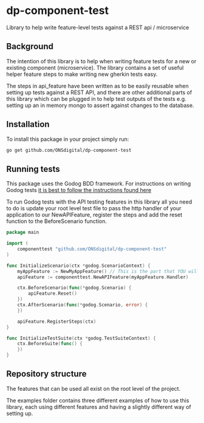 # dp-component-test

Library to help write feature-level tests against a REST api / microservice

## Background

The intention of this library is to help when writing feature tests for a new or existing component (microservice).
The library contains a set of useful helper feature steps to make writing new gherkin tests easy.

The steps in api_feature have been written as to be easily reusable when setting up tests against a REST API, and
there are other additional parts of this library which can be plugged in to help test outputs of the tests e.g. setting
up an in memory mongo to assert against changes to the database.

## Installation

To install this package in your project simply run:

```bash
go get github.com/ONSdigital/dp-component-test
```

## Running tests

This package uses the Godog BDD framework. 
For instructions on writing Godog tests [it is best to follow the instructions found here](https://github.com/cucumber/godog)

To run Godog tests with the API testing features in this library all you need to do is update your root level test file to pass
the http handler of your application to our NewAPIFeature, register the steps and add the reset function to the BeforeScenario function.

```go
package main

import (
	componenttest "github.com/ONSdigital/dp-component-test"
)

func InitializeScenario(ctx *godog.ScenarioContext) {
	myAppFeature := NewMyAppFeature() // This is the part that YOU will implement
	apiFeature := componenttest.NewAPIFeature(myAppFeature.Handler)

	ctx.BeforeScenario(func(*godog.Scenario) {
		apiFeature.Reset()
	})
	ctx.AfterScenario(func(*godog.Scenario, error) {
	})

	apiFeature.RegisterSteps(ctx)
}

func InitializeTestSuite(ctx *godog.TestSuiteContext) {
	ctx.BeforeSuite(func() {
	})
}
```

## Repository structure

The features that can be used all exist on the root level of the project.

The examples folder contains three different examples of how to use this library, each using different
features and having a slightly different way of setting up.
